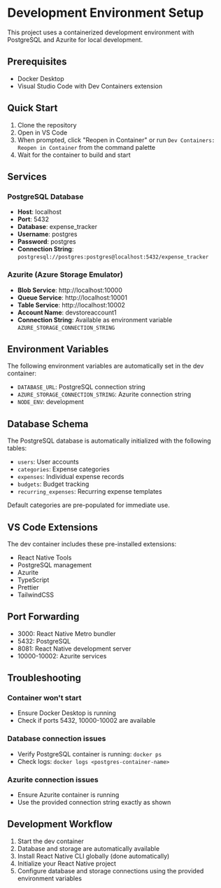 # Development Environment Setup

This project uses a containerized development environment with PostgreSQL and Azurite for local development.

## Prerequisites

- Docker Desktop
- Visual Studio Code with Dev Containers extension

## Quick Start

1. Clone the repository
2. Open in VS Code
3. When prompted, click "Reopen in Container" or run `Dev Containers: Reopen in Container` from the command palette
4. Wait for the container to build and start

## Services

### PostgreSQL Database
- **Host**: localhost
- **Port**: 5432
- **Database**: expense_tracker
- **Username**: postgres
- **Password**: postgres
- **Connection String**: `postgresql://postgres:postgres@localhost:5432/expense_tracker`

### Azurite (Azure Storage Emulator)
- **Blob Service**: http://localhost:10000
- **Queue Service**: http://localhost:10001  
- **Table Service**: http://localhost:10002
- **Account Name**: devstoreaccount1
- **Connection String**: Available as environment variable `AZURE_STORAGE_CONNECTION_STRING`

## Environment Variables

The following environment variables are automatically set in the dev container:

- `DATABASE_URL`: PostgreSQL connection string
- `AZURE_STORAGE_CONNECTION_STRING`: Azurite connection string
- `NODE_ENV`: development

## Database Schema

The PostgreSQL database is automatically initialized with the following tables:
- `users`: User accounts
- `categories`: Expense categories
- `expenses`: Individual expense records
- `budgets`: Budget tracking
- `recurring_expenses`: Recurring expense templates

Default categories are pre-populated for immediate use.

## VS Code Extensions

The dev container includes these pre-installed extensions:
- React Native Tools
- PostgreSQL management
- Azurite
- TypeScript
- Prettier
- TailwindCSS

## Port Forwarding

- 3000: React Native Metro bundler
- 5432: PostgreSQL
- 8081: React Native development server
- 10000-10002: Azurite services

## Troubleshooting

### Container won't start
- Ensure Docker Desktop is running
- Check if ports 5432, 10000-10002 are available

### Database connection issues
- Verify PostgreSQL container is running: `docker ps`
- Check logs: `docker logs <postgres-container-name>`

### Azurite connection issues
- Ensure Azurite container is running
- Use the provided connection string exactly as shown

## Development Workflow

1. Start the dev container
2. Database and storage are automatically available
3. Install React Native CLI globally (done automatically)
4. Initialize your React Native project
5. Configure database and storage connections using the provided environment variables